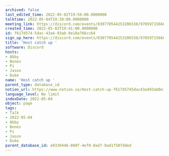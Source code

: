 ```yaml
---
archived: false
last_edited_time: 2022-05-02T19:56:00.0000000
talktime: 2022-05-04T19:30:00.0000000
meeting_link: https://discord.com/events/830770544253206538/970597156681568276
created_time: 2022-05-02T19:41:00.0000000
id: f617d574-5dac-43a4-93ab-0e18a766cc64
sign_up_here: https://discord.com/events/830770544253206538/970597156681568276
title: 'Host catch up '
software: Discord
hosts:
- Abby
- Bones
- Pi
- Jason
- Duke
name: 'Host catch up '
parent_type: database_id
notion_url: https://www.notion.so/Host-catch-up-f617d5745dac43a493ab0e18a766cc64
language_level: No limit
indexDate: 2022-05-04
object: page
tags:
- Talk
- 2022-05-04
- Abby
- Bones
- Pi
- Jason
- Duke
parent_database_id: e9339446-880f-4ef0-8ad7-8ad1f507dded
---
```





